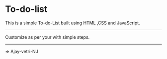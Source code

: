 # To-do-list
This is a simple To-do-List built using HTML ,CSS and JavaScript.


------------------------------------------------

Customize as per your with simple steps.

------------------------------------------------

=> Ajay-vetri-NJ

